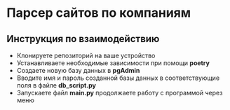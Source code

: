 # Парсер сайтов по компаниям

## Инструкция по взаимодействию

- Клонируете репозиторий на ваше устройство
- Устанавливаете необходимые зависимости при помощи **poetry**
- Создаете новую базу данных в **pgAdmin**
- Вводите имя и пароль созданной базы данных в соответствующие поля в файле **db_script.py**
- Запускаете файл **main.py**  продолжаете работу с программой через меню
